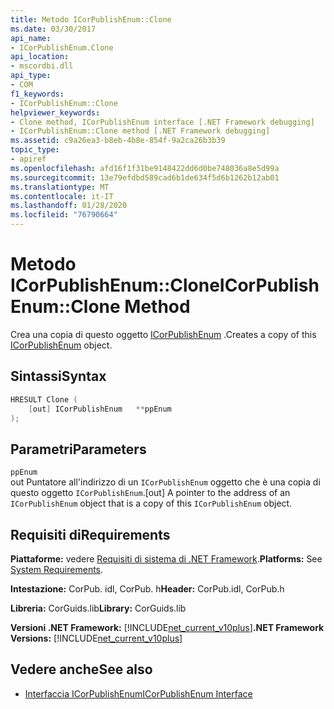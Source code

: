 ```yaml
---
title: Metodo ICorPublishEnum::Clone
ms.date: 03/30/2017
api_name:
- ICorPublishEnum.Clone
api_location:
- mscordbi.dll
api_type:
- COM
f1_keywords:
- ICorPublishEnum::Clone
helpviewer_keywords:
- Clone method, ICorPublishEnum interface [.NET Framework debugging]
- ICorPublishEnum::Clone method [.NET Framework debugging]
ms.assetid: c9a26ea3-b8eb-4b8e-854f-9a2ca26b3b39
topic_type:
- apiref
ms.openlocfilehash: afd16f1f31be9148422dd6d0be748036a8e5d99a
ms.sourcegitcommit: 13e79efdbd589cad6b1de634f5d6b1262b12ab01
ms.translationtype: MT
ms.contentlocale: it-IT
ms.lasthandoff: 01/28/2020
ms.locfileid: "76790664"
---
```

# <a name="icorpublishenumclone-method"></a><span data-ttu-id="bb7d3-102">Metodo ICorPublishEnum::Clone</span><span class="sxs-lookup"><span data-stu-id="bb7d3-102">ICorPublishEnum::Clone Method</span></span>
<span data-ttu-id="bb7d3-103">Crea una copia di questo oggetto [ICorPublishEnum](icorpublishenum-interface.md) .</span><span class="sxs-lookup"><span data-stu-id="bb7d3-103">Creates a copy of this [ICorPublishEnum](icorpublishenum-interface.md) object.</span></span>  
  
## <a name="syntax"></a><span data-ttu-id="bb7d3-104">Sintassi</span><span class="sxs-lookup"><span data-stu-id="bb7d3-104">Syntax</span></span>  
  
```cpp  
HRESULT Clone (  
    [out] ICorPublishEnum   **ppEnum  
);  
```  
  
## <a name="parameters"></a><span data-ttu-id="bb7d3-105">Parametri</span><span class="sxs-lookup"><span data-stu-id="bb7d3-105">Parameters</span></span>  
 `ppEnum`  
 <span data-ttu-id="bb7d3-106">out Puntatore all'indirizzo di un `ICorPublishEnum` oggetto che è una copia di questo oggetto `ICorPublishEnum`.</span><span class="sxs-lookup"><span data-stu-id="bb7d3-106">[out] A pointer to the address of an `ICorPublishEnum` object that is a copy of this `ICorPublishEnum` object.</span></span>  
  
## <a name="requirements"></a><span data-ttu-id="bb7d3-107">Requisiti di</span><span class="sxs-lookup"><span data-stu-id="bb7d3-107">Requirements</span></span>  
 <span data-ttu-id="bb7d3-108">**Piattaforme:** vedere [Requisiti di sistema di .NET Framework](../../../../docs/framework/get-started/system-requirements.md).</span><span class="sxs-lookup"><span data-stu-id="bb7d3-108">**Platforms:** See [System Requirements](../../../../docs/framework/get-started/system-requirements.md).</span></span>  
  
 <span data-ttu-id="bb7d3-109">**Intestazione:** CorPub. idl, CorPub. h</span><span class="sxs-lookup"><span data-stu-id="bb7d3-109">**Header:** CorPub.idl, CorPub.h</span></span>  
  
 <span data-ttu-id="bb7d3-110">**Libreria:** CorGuids.lib</span><span class="sxs-lookup"><span data-stu-id="bb7d3-110">**Library:** CorGuids.lib</span></span>  
  
 <span data-ttu-id="bb7d3-111">**Versioni .NET Framework:** [!INCLUDE[net_current_v10plus](../../../../includes/net-current-v10plus-md.md)]</span><span class="sxs-lookup"><span data-stu-id="bb7d3-111">**.NET Framework Versions:** [!INCLUDE[net_current_v10plus](../../../../includes/net-current-v10plus-md.md)]</span></span>  
  
## <a name="see-also"></a><span data-ttu-id="bb7d3-112">Vedere anche</span><span class="sxs-lookup"><span data-stu-id="bb7d3-112">See also</span></span>

- [<span data-ttu-id="bb7d3-113">Interfaccia ICorPublishEnum</span><span class="sxs-lookup"><span data-stu-id="bb7d3-113">ICorPublishEnum Interface</span></span>](icorpublishenum-interface.md)
